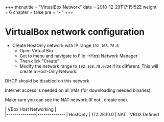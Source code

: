 +++
menutitle = "VirtualBox Network"
date = 2018-12-29T17:15:52Z
weight = 6
chapter = false
pre = "<b>- </b>"
+++

# VirtualBox network configuration
- Create HostOnly network with IP range `192.168.78.0`
  - Open Virtual Box
  - Got to menu and navigate to File ->Host Network Manager
  - Then click "Create"
  - Modify the network range to `192.168.78.0/24` if its different.
 This will create a Host-Only Network.

 DHCP should be disabled on this network.

 Internet access is needed on all VMs (for downloading needed binaries).

 Make sure you can see the NAT network.(If not , create one).


| VBox Host Networking |      
|---------------|--------------
| HostOnly      | 172.28.10.0
| NAT           | VBOX Defined
